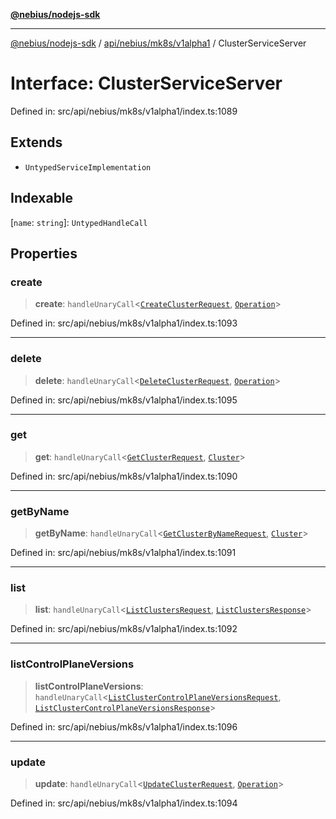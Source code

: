 [**@nebius/nodejs-sdk**](../../../../../README.md)

***

[@nebius/nodejs-sdk](../../../../../README.md) / [api/nebius/mk8s/v1alpha1](../README.md) / ClusterServiceServer

# Interface: ClusterServiceServer

Defined in: src/api/nebius/mk8s/v1alpha1/index.ts:1089

## Extends

- `UntypedServiceImplementation`

## Indexable

\[`name`: `string`\]: `UntypedHandleCall`

## Properties

### create

> **create**: `handleUnaryCall`\<[`CreateClusterRequest`](CreateClusterRequest.md), [`Operation`](../../../common/v1alpha1/interfaces/Operation.md)\>

Defined in: src/api/nebius/mk8s/v1alpha1/index.ts:1093

***

### delete

> **delete**: `handleUnaryCall`\<[`DeleteClusterRequest`](DeleteClusterRequest.md), [`Operation`](../../../common/v1alpha1/interfaces/Operation.md)\>

Defined in: src/api/nebius/mk8s/v1alpha1/index.ts:1095

***

### get

> **get**: `handleUnaryCall`\<[`GetClusterRequest`](GetClusterRequest.md), [`Cluster`](Cluster.md)\>

Defined in: src/api/nebius/mk8s/v1alpha1/index.ts:1090

***

### getByName

> **getByName**: `handleUnaryCall`\<[`GetClusterByNameRequest`](GetClusterByNameRequest.md), [`Cluster`](Cluster.md)\>

Defined in: src/api/nebius/mk8s/v1alpha1/index.ts:1091

***

### list

> **list**: `handleUnaryCall`\<[`ListClustersRequest`](ListClustersRequest.md), [`ListClustersResponse`](ListClustersResponse.md)\>

Defined in: src/api/nebius/mk8s/v1alpha1/index.ts:1092

***

### listControlPlaneVersions

> **listControlPlaneVersions**: `handleUnaryCall`\<[`ListClusterControlPlaneVersionsRequest`](ListClusterControlPlaneVersionsRequest.md), [`ListClusterControlPlaneVersionsResponse`](ListClusterControlPlaneVersionsResponse.md)\>

Defined in: src/api/nebius/mk8s/v1alpha1/index.ts:1096

***

### update

> **update**: `handleUnaryCall`\<[`UpdateClusterRequest`](UpdateClusterRequest.md), [`Operation`](../../../common/v1alpha1/interfaces/Operation.md)\>

Defined in: src/api/nebius/mk8s/v1alpha1/index.ts:1094

